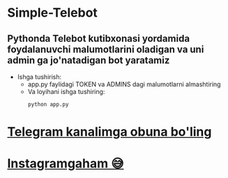 # Simple-Telebot
## Pythonda Telebot kutibxonasi yordamida foydalanuvchi malumotlarini oladigan va uni admin ga jo'natadigan bot yaratamiz
- Ishga tushirish:
    - app.py faylidagi TOKEN va ADMINS dagi malumotlarni almashtiring
    - Va loyihani ishga tushiring:
        ```
        python app.py
        ``` 

# [Telegram kanalimga obuna bo'ling](@azamatcoders) 
# [Instagramgaham 😅 ](https://instagram.com/azikk_0418)
